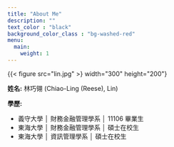 ```yaml
---
title: "About Me"
description: ""
text_color : "black"
background_color_class : "bg-washed-red"
menu:
  main:
    weight: 1
---
```

{{< figure src="lin.jpg" >} width="300" height="200"}

**姓名:** 林巧翎 (Chiao-Ling (Reese), Lin)

**學歷:**
- 義守大學 │ 財務金融管理學系 │ 11106 畢業生
- 東海大學 │ 財務金融管理學系 │ 碩士在校生
- 東海大學 │ 資訊管理學系 │ 碩士在校生


